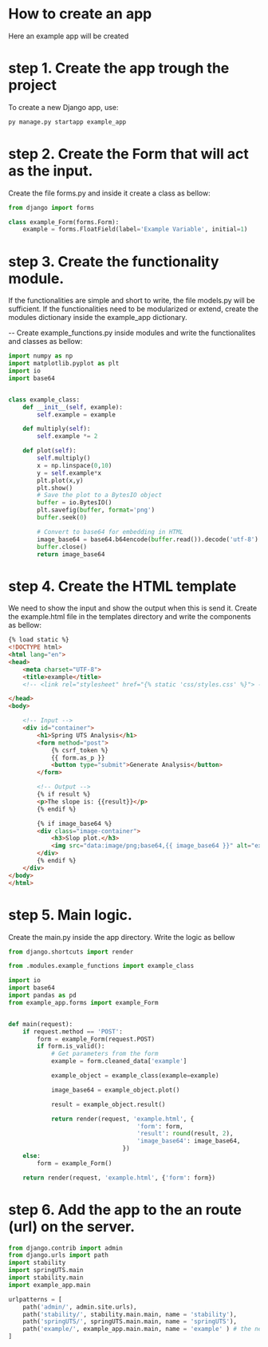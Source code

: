 # How to create an app

Here an example app will be created

# step 1. Create the app trough the project

To create a new Django app, use:

```bash
py manage.py startapp example_app
```

# step 2. Create the Form that will act as the input.

Create the file forms.py and inside it create a class as bellow:

```python
from django import forms

class example_Form(forms.Form):
    example = forms.FloatField(label='Example Variable', initial=1)
```

# step 3. Create the functionality module.

If the functionalities are simple and short to write, the file models.py will be sufficient. If the functionalities need to be modularized or extend, create the modules dictionary inside the example_app dictionary.

-- Create example_functions.py inside modules and write the functionalites and classes as bellow:

```python
import numpy as np
import matplotlib.pyplot as plt
import io
import base64


class example_class:
    def __init__(self, example):
        self.example = example

    def multiply(self):
        self.example *= 2

    def plot(self):
        self.multiply()
        x = np.linspace(0,10)
        y = self.example*x
        plt.plot(x,y)
        plt.show()
        # Save the plot to a BytesIO object
        buffer = io.BytesIO()
        plt.savefig(buffer, format='png')
        buffer.seek(0)

        # Convert to base64 for embedding in HTML
        image_base64 = base64.b64encode(buffer.read()).decode('utf-8')
        buffer.close()
        return image_base64

```

# step 4. Create the HTML template

We need to show the input and show the output when this is send it. Create the example.html file in the templates directory and write the components as bellow:

```HTML
{% load static %}
<!DOCTYPE html>
<html lang="en">
<head>
    <meta charset="UTF-8">
    <title>example</title>
    <!-- <link rel="stylesheet" href="{% static 'css/styles.css' %}"> -->

</head>
<body>

    <!-- Input -->
    <div id="container">
        <h1>Spring UTS Analysis</h1>
        <form method="post">
            {% csrf_token %}
            {{ form.as_p }}
            <button type="submit">Generate Analysis</button>
        </form>

        <!-- Output -->
        {% if result %}
        <p>The slope is: {{result}}</p>
        {% endif %}

        {% if image_base64 %}
        <div class="image-container">
            <h3>Slop plot.</h3>
            <img src="data:image/png;base64,{{ image_base64 }}" alt="example Image">
        </div>
        {% endif %}
    </div>
</body>
</html>
```

# step 5. Main logic.

Create the main.py inside the app directory. Write the logic as bellow

```python
from django.shortcuts import render

from .modules.example_functions import example_class

import io
import base64
import pandas as pd
from example_app.forms import example_Form


def main(request):
    if request.method == 'POST':
        form = example_Form(request.POST)
        if form.is_valid():
            # Get parameters from the form
            example = form.cleaned_data['example']

            example_object = example_class(example=example)

            image_base64 = example_object.plot()

            result = example_object.result()

            return render(request, 'example.html', {
                                    'form': form,
                                    'result': round(result, 2),
                                    'image_base64': image_base64,
                                })
    else:
        form = example_Form()

    return render(request, 'example.html', {'form': form})
```

# step 6. Add the app to the an route (url) on the server.

```python
from django.contrib import admin
from django.urls import path
import stability
import springUTS.main
import stability.main
import example_app.main

urlpatterns = [
    path('admin/', admin.site.urls),
    path('stability/', stability.main.main, name = 'stability'),
    path('springUTS/', springUTS.main.main, name = 'springUTS'),
    path('example/', example_app.main.main, name = 'example' ) # the new url
]

```
